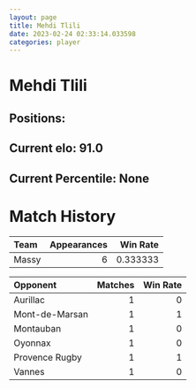 ```yaml
---  
layout: page  
title: Mehdi Tlili  
date: 2023-02-24 02:33:14.033598  
categories: player  
---
```

# Mehdi Tlili

## Positions: 

## Current elo: 91.0

## Current Percentile: None

# Match History


| Team   |   Appearances |   Win Rate |
|:-------|--------------:|-----------:|
| Massy  |             6 |   0.333333 |

| Opponent       |   Matches |   Win Rate |
|:---------------|----------:|-----------:|
| Aurillac       |         1 |          0 |
| Mont-de-Marsan |         1 |          1 |
| Montauban      |         1 |          0 |
| Oyonnax        |         1 |          0 |
| Provence Rugby |         1 |          1 |
| Vannes         |         1 |          0 |